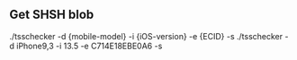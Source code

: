 ## Get SHSH blob
./tsschecker -d {mobile-model} -i {iOS-version} -e {ECID} -s
./tsschecker -d iPhone9,3 -i 13.5 -e C714E18EBE0A6 -s